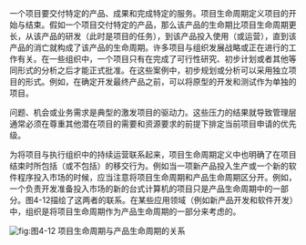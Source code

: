 
一个项目要交付特定的产品、成果和完成特定的服务。项目生命周期定义项目的开始与结束。假如一个项目交付特定的产品，那么该产品的生命期比项目生命周期更长，从该产品的研发（此时是项目的任务），到该产品投入使用（或运营），直到该产品的消亡就构成了该产品的生命周期。许多项目与组织发展战略或正在进行的工作有关。在一些组织中，一个项目只有在完成了可行性研究、初步计划或者其他等同形式的分析之后才能正式批准。在这些案例中，初步规划或分析可以采用独立项目的形式。例如，在确定开发最终产品之前，可以将原型的开发和测试作为单独的项目。

问题、机会或业务需求是典型的激发项目的驱动力。这些压力的结果就导致管理层通常必须在尊重其他潜在项目的需要和资源要求的前提下排定当前项目申请的优先级。

为将项目与执行组织中的持续运营联系起来，项目生命周期定义中也明确了在项目结束时所包括（或不包括）的移交行为。例如当一项新产品投入生产或一个新的软件程序投入市场的时候，应当注意将项目生命周期和产品生命周期区分开。例如，一个负责开发准备投入市场的新的台式计算机的项目只是产品生命周期中的一部分。图4-12描绘了这两者的联系。在某些应用领域（例如新产品开发和软件开发）中，组织是将项目生命周期作为产品生命周期的一部分来考虑的。

![](https://img.kancloud.cn/b9/08/b908e88e060d8199ab38dc34971aabfc_1452x578.png "fig:")图4-12 项目生命周期与产品生命周期的关系
